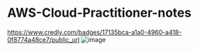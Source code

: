 # AWS-Cloud-Practitioner-notes


https://www.credly.com/badges/17135bca-a1a0-4960-a418-0f8774a48ce7/public_url
![image](https://github.com/lebronjamesuit/AWS-Cloud-Practitioner-notes/assets/11584601/787e2272-30be-4a0e-9c94-74a5b8314d43)

